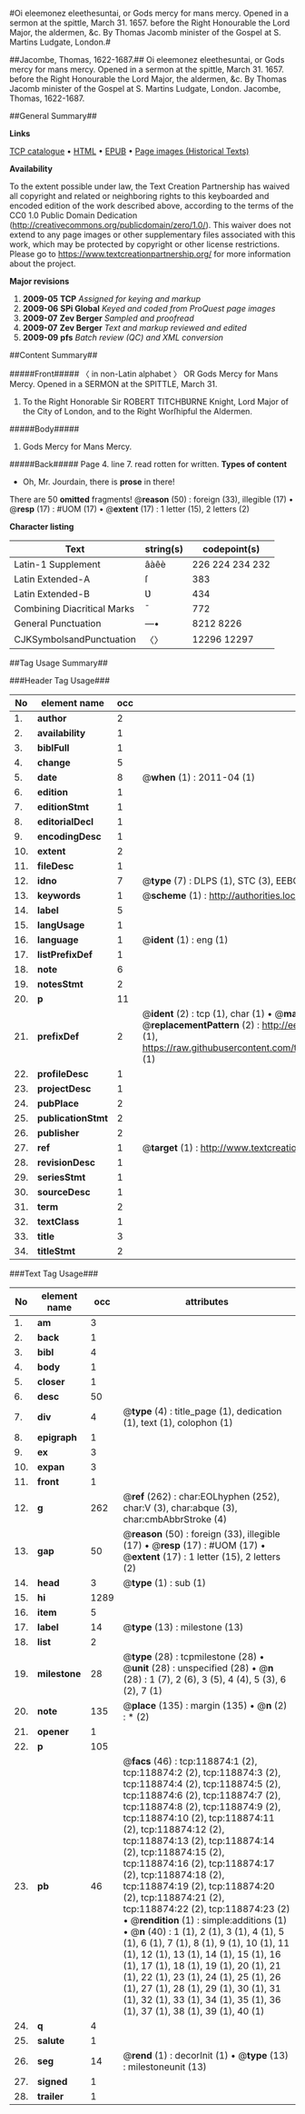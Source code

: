 #Oi eleemonez eleethesuntai, or Gods mercy for mans mercy. Opened in a sermon at the spittle, March 31. 1657. before the Right Honourable the Lord Major, the aldermen, &c. By Thomas Jacomb minister of the Gospel at S. Martins Ludgate, London.#

##Jacombe, Thomas, 1622-1687.##
Oi eleemonez eleethesuntai, or Gods mercy for mans mercy. Opened in a sermon at the spittle, March 31. 1657. before the Right Honourable the Lord Major, the aldermen, &c. By Thomas Jacomb minister of the Gospel at S. Martins Ludgate, London.
Jacombe, Thomas, 1622-1687.

##General Summary##

**Links**

[TCP catalogue](http://www.ota.ox.ac.uk/tcp/)  • 
[HTML](http://tei.it.ox.ac.uk/tcp/Texts-HTML/free/A87/A87404.html)  • 
[EPUB](http://tei.it.ox.ac.uk/tcp/Texts-EPUB/free/A87/A87404.epub) • 
[Page images (Historical Texts)](https://historicaltexts.jisc.ac.uk/eebo-99866598e)

**Availability**

To the extent possible under law, the Text Creation Partnership has waived all copyright and related or neighboring rights to this keyboarded and encoded edition of the work described above, according to the terms of the CC0 1.0 Public Domain Dedication (http://creativecommons.org/publicdomain/zero/1.0/). This waiver does not extend to any page images or other supplementary files associated with this work, which may be protected by copyright or other license restrictions. Please go to https://www.textcreationpartnership.org/ for more information about the project.

**Major revisions**

1. __2009-05__ __TCP__ *Assigned for keying and markup*
1. __2009-06__ __SPi Global__ *Keyed and coded from ProQuest page images*
1. __2009-07__ __Zev Berger__ *Sampled and proofread*
1. __2009-07__ __Zev Berger__ *Text and markup reviewed and edited*
1. __2009-09__ __pfs__ *Batch review (QC) and XML conversion*

##Content Summary##

#####Front#####
〈 in non-Latin alphabet 〉 OR Gods Mercy for Mans Mercy. Opened in a SERMON at the SPITTLE, March 31.
1. To the Right Honorable Sir ROBERT TITCHBƲRNE Knight, Lord Major of the City of London, and to the Right Worſhipful the Aldermen.

#####Body#####

1. Gods Mercy for Mans Mercy.

#####Back#####
Page 4. line 7. read rotten for written.
**Types of content**

  * Oh, Mr. Jourdain, there is **prose** in there!

There are 50 **omitted** fragments! 
 @__reason__ (50) : foreign (33), illegible (17)  •  @__resp__ (17) : #UOM (17)  •  @__extent__ (17) : 1 letter (15), 2 letters (2)

**Character listing**


|Text|string(s)|codepoint(s)|
|---|---|---|
|Latin-1 Supplement|âàêè|226 224 234 232|
|Latin Extended-A|ſ|383|
|Latin Extended-B|Ʋ|434|
|Combining             Diacritical Marks|̄|772|
|General Punctuation|—•|8212 8226|
|CJKSymbolsandPunctuation|〈〉|12296 12297|

##Tag Usage Summary##

###Header Tag Usage###

|No|element name|occ|attributes|
|---|---|---|---|
|1.|__author__|2||
|2.|__availability__|1||
|3.|__biblFull__|1||
|4.|__change__|5||
|5.|__date__|8| @__when__ (1) : 2011-04 (1)|
|6.|__edition__|1||
|7.|__editionStmt__|1||
|8.|__editorialDecl__|1||
|9.|__encodingDesc__|1||
|10.|__extent__|2||
|11.|__fileDesc__|1||
|12.|__idno__|7| @__type__ (7) : DLPS (1), STC (3), EEBO-CITATION (1), PROQUEST (1), VID (1)|
|13.|__keywords__|1| @__scheme__ (1) : http://authorities.loc.gov/ (1)|
|14.|__label__|5||
|15.|__langUsage__|1||
|16.|__language__|1| @__ident__ (1) : eng (1)|
|17.|__listPrefixDef__|1||
|18.|__note__|6||
|19.|__notesStmt__|2||
|20.|__p__|11||
|21.|__prefixDef__|2| @__ident__ (2) : tcp (1), char (1)  •  @__matchPattern__ (2) : ([0-9\-]+):([0-9IVX]+) (1), (.+) (1)  •  @__replacementPattern__ (2) : http://eebo.chadwyck.com/downloadtiff?vid=$1&page=$2 (1), https://raw.githubusercontent.com/textcreationpartnership/Texts/master/tcpchars.xml#$1 (1)|
|22.|__profileDesc__|1||
|23.|__projectDesc__|1||
|24.|__pubPlace__|2||
|25.|__publicationStmt__|2||
|26.|__publisher__|2||
|27.|__ref__|1| @__target__ (1) : http://www.textcreationpartnership.org/docs/. (1)|
|28.|__revisionDesc__|1||
|29.|__seriesStmt__|1||
|30.|__sourceDesc__|1||
|31.|__term__|2||
|32.|__textClass__|1||
|33.|__title__|3||
|34.|__titleStmt__|2||


###Text Tag Usage###

|No|element name|occ|attributes|
|---|---|---|---|
|1.|__am__|3||
|2.|__back__|1||
|3.|__bibl__|4||
|4.|__body__|1||
|5.|__closer__|1||
|6.|__desc__|50||
|7.|__div__|4| @__type__ (4) : title_page (1), dedication (1), text (1), colophon (1)|
|8.|__epigraph__|1||
|9.|__ex__|3||
|10.|__expan__|3||
|11.|__front__|1||
|12.|__g__|262| @__ref__ (262) : char:EOLhyphen (252), char:V (3), char:abque (3), char:cmbAbbrStroke (4)|
|13.|__gap__|50| @__reason__ (50) : foreign (33), illegible (17)  •  @__resp__ (17) : #UOM (17)  •  @__extent__ (17) : 1 letter (15), 2 letters (2)|
|14.|__head__|3| @__type__ (1) : sub (1)|
|15.|__hi__|1289||
|16.|__item__|5||
|17.|__label__|14| @__type__ (13) : milestone (13)|
|18.|__list__|2||
|19.|__milestone__|28| @__type__ (28) : tcpmilestone (28)  •  @__unit__ (28) : unspecified (28)  •  @__n__ (28) : 1 (7), 2 (6), 3 (5), 4 (4), 5 (3), 6 (2), 7 (1)|
|20.|__note__|135| @__place__ (135) : margin (135)  •  @__n__ (2) : * (2)|
|21.|__opener__|1||
|22.|__p__|105||
|23.|__pb__|46| @__facs__ (46) : tcp:118874:1 (2), tcp:118874:2 (2), tcp:118874:3 (2), tcp:118874:4 (2), tcp:118874:5 (2), tcp:118874:6 (2), tcp:118874:7 (2), tcp:118874:8 (2), tcp:118874:9 (2), tcp:118874:10 (2), tcp:118874:11 (2), tcp:118874:12 (2), tcp:118874:13 (2), tcp:118874:14 (2), tcp:118874:15 (2), tcp:118874:16 (2), tcp:118874:17 (2), tcp:118874:18 (2), tcp:118874:19 (2), tcp:118874:20 (2), tcp:118874:21 (2), tcp:118874:22 (2), tcp:118874:23 (2)  •  @__rendition__ (1) : simple:additions (1)  •  @__n__ (40) : 1 (1), 2 (1), 3 (1), 4 (1), 5 (1), 6 (1), 7 (1), 8 (1), 9 (1), 10 (1), 11 (1), 12 (1), 13 (1), 14 (1), 15 (1), 16 (1), 17 (1), 18 (1), 19 (1), 20 (1), 21 (1), 22 (1), 23 (1), 24 (1), 25 (1), 26 (1), 27 (1), 28 (1), 29 (1), 30 (1), 31 (1), 32 (1), 33 (1), 34 (1), 35 (1), 36 (1), 37 (1), 38 (1), 39 (1), 40 (1)|
|24.|__q__|4||
|25.|__salute__|1||
|26.|__seg__|14| @__rend__ (1) : decorInit (1)  •  @__type__ (13) : milestoneunit (13)|
|27.|__signed__|1||
|28.|__trailer__|1||

